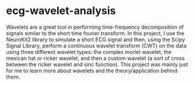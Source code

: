 # ecg-wavelet-analysis

Wavelets are a great tool in performing time-frequency decomposition of signals similar to the short time fourier transform. In this project, I use the NeuroKit2 library to simulate a short ECG signal and then, using the Scipy Signal Library, perform a continuous wavelet transform (CWT) on the data using three different wavelet types: the complex morlet wavelet, the mexican hat or ricker wavelet, and then a custom wavelet (a sort of cross between the ricker wavelet and sinc function). This project was mainly just for me to learn more about wavelets and the theory/application behind them.
